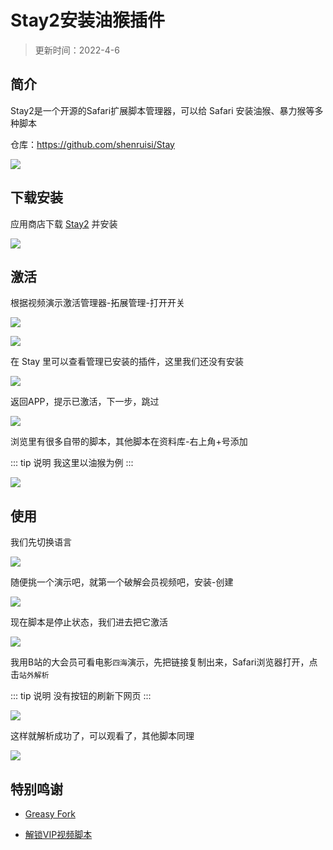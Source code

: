 # Stay2安装油猴插件

> 更新时间：2022-4-6


## 简介

Stay2是一个开源的Safari扩展脚本管理器，可以给 Safari 安装油猴、暴力猴等多种脚本

仓库：https://github.com/shenruisi/Stay


![](/stay2/stay2.png)




## 下载安装

应用商店下载 [Stay2](https://apps.apple.com/cn/app/id1591620171) 并安装

![](/stay2/stay2-01.png)





## 激活

根据视频演示激活管理器-拓展管理-打开开关

![](/stay2/stay2-02.png)

![](/stay2/stay2-03.png)


在 Stay 里可以查看管理已安装的插件，这里我们还没有安装

![](/stay2/stay2-04.png)


返回APP，提示已激活，下一步，跳过

![](/stay2/stay2-05.png)

浏览里有很多自带的脚本，其他脚本在资料库-右上角+号添加

::: tip 说明
我这里以油猴为例
:::

![](/stay2/stay2-06.png)





## 使用


我们先切换语言

![](/stay2/stay2-07.png)


随便挑一个演示吧，就第一个破解会员视频吧，安装-创建

![](/stay2/stay2-08.png)


现在脚本是停止状态，我们进去把它激活

![](/stay2/stay2-09.png)


我用B站的大会员可看电影`四海`演示，先把链接复制出来，Safari浏览器打开，点击`站外解析`

::: tip 说明
没有按钮的刷新下网页
:::

![](/stay2/stay2-10.png)

这样就解析成功了，可以观看了，其他脚本同理


![](/stay2/stay2-11.png)





## 特别鸣谢


* [Greasy Fork](https://greasyfork.org/zh-CN)

* [解锁VIP视频脚本](https://greasyfork.org/zh-CN/scripts/418804)
